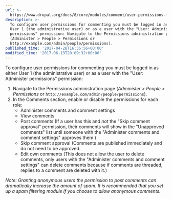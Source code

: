 ```yaml
---
url: >-
  https://www.drupal.org/docs/8/core/modules/comment/user-permissions-for-comments
description: >-
  To configure user permissions for commenting you must be logged in as either
  User 1 (the administrative user) or as a user with the "User: Administer
  permissions" permission: Navigate to the Permissions administration page
  (Administer > People > Permissions or
  http://example.com/admin/people/permissions).
published_time: '2017-04-28T16:36:56+00:00'
modified_time: '2017-06-13T20:09:32+00:00'
---
```

To configure user permissions for commenting you must be logged in as either User 1 (the administrative user) or as a user with the "User: Administer permissions" permission:

1. Navigate to the Permissions administration page (_Administer > People > Permissions_ or `http://example.com/admin/people/permissions`).
2. In the Comments section, enable or disable the permissions for each role:  
   * Administer comments and comment settings  
   * View comments  
   * Post comments (If a user has this and _not_ the "Skip comment approval" permission, their comments will show in the "Unapproved comments" list until someone with the "Administer comments and comment settings" approves them.)  
   * Skip comment approval (Comments are published immediately and do not need to be approved.  
   * Edit own comments (This does not allow the user to delete comments, only users with the "Administer comments and comment settings" can delete comments because if comments are threaded, replies to a comment are deleted with it.)

_Note: Granting anonymous users the permission to post comments can dramatically increase the amount of spam. It is recommended that you set up a spam filtering module if you choose to allow anonymous comments._